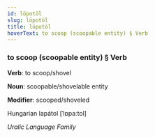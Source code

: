 ```yaml
---
id: löpotöl
slug: löpotöl
title: löpotöl
hoverText: to scoop (scoopable entity) § Verb
---
```


### to scoop (scoopable entity) § Verb

**Verb**: to scoop/shovel

**Noun**: scoopable/shovelable entity

**Modifier**: scooped/shoveled

Hungarian lapátol [ˈlɒpaːtol]

*Uralic Language Family*
